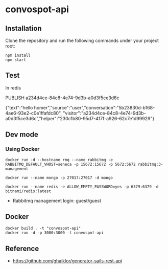 # convospot-api

## Installation

Clone the repository and run the following commands under your project root:

```shell
npm install
npm start
```

## Test

In redis 

PUBLISH a234d4ce-84c8-4e74-9d3b-a0d3f5ce3d6c 

{"text":"hello homer","source":"user","conversation":"5b23830d-b168-4ae6-93e2-c0e1ffafdc80", "visitor":"a234d4ce-84c8-4e74-9d3b-a0d3f5ce3d6c","helper":"230c1b80-95d7-417f-a926-62c7e1d99929"}

## Dev mode 

### Using Docker

```
docker run -d --hostname rmq --name rabbitmq -e RABBITMQ_DEFAULT_VHOST=seneca -p 15672:15672 -p 5672:5672 rabbitmq:3-management

docker run --name mongo -p 27017:27017 -d mongo

docker run --name redis -e ALLOW_EMPTY_PASSWORD=yes -p 6379:6379 -d bitnami/redis:latest
```

* Rabbitmq management login: guest/guest

## Docker

```shell
docker build . -t "convospot-api"
docker run -d -p 3000:3000 -t convospot-api
```

## Reference

* https://github.com/ghaiklor/generator-sails-rest-api
